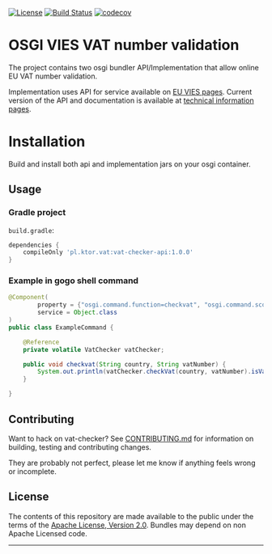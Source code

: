 [![License](https://img.shields.io/badge/License-Apache%202.0-blue.svg)](https://opensource.org/licenses/Apache-2.0) [![Build Status](https://travis-ci.org/ktor/osgi-vat-checker.svg?branch=master)](https://travis-ci.org/ktor/osgi-vat-checker)
[![codecov](https://codecov.io/gh/ktor/osgi-vat-checker/branch/master/graph/badge.svg)](https://codecov.io/gh/ktor/osgi-vat-checker)
# OSGI VIES VAT number validation
The project contains two osgi bundler API/Implementation that allow online EU VAT number validation.

Implementation uses API for service available on [EU VIES pages][1]. Current version of the API and documentation is available at [technical information pages][2].

# Installation
Build and install both api and implementation jars on your osgi container. 

## Usage
### Gradle project
`build.gradle`:
```gradle
dependencies {
    compileOnly 'pl.ktor.vat:vat-checker-api:1.0.0'
}
```
### Example in gogo shell command
```java
@Component(
        property = {"osgi.command.function=checkvat", "osgi.command.scope=custom"},
        service = Object.class
)
public class ExampleCommand {

    @Reference
    private volatile VatChecker vatChecker;

    public void checkvat(String country, String vatNumber) {
        System.out.println(vatChecker.checkVat(country, vatNumber).isValid());
    }

}
```

## Contributing

Want to hack on vat-checker? See [CONTRIBUTING.md](CONTRIBUTING.md) for information on building, testing and contributing changes. 

They are probably not perfect, please let me know if anything feels wrong or incomplete.

## License

The contents of this repository are made available to the public under the terms of the [Apache License, Version 2.0](https://www.apache.org/licenses/LICENSE-2.0).
Bundles may depend on non Apache Licensed code.

---
[1]:http://ec.europa.eu/taxation_customs/vies/
[2]:http://ec.europa.eu/taxation_customs/vies/technicalInformation.html
